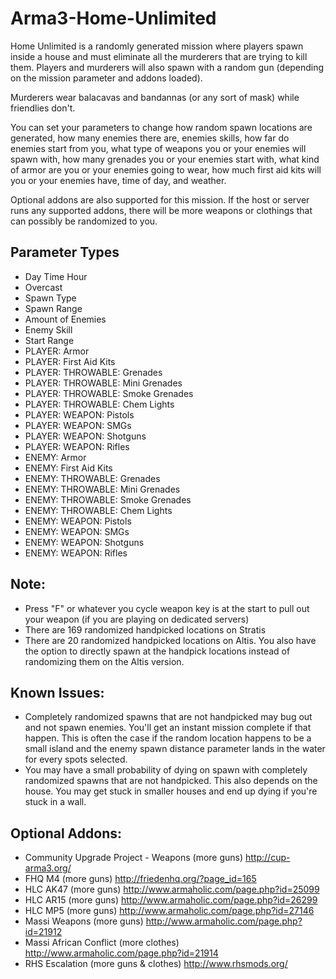 # Arma3-Home-Unlimited
Home Unlimited is a randomly generated mission where players spawn inside a house and must eliminate all the murderers that are trying to kill them. Players and murderers will also spawn with a random gun (depending on the mission parameter and addons loaded). 

Murderers wear balacavas and bandannas (or any sort of mask) while friendlies don't. 

You can set your parameters to change how random spawn locations are generated, how many enemies there are, enemies skills, how far do enemies start from you, what type of weapons you or your enemies will spawn with, how many grenades you or your enemies start with, what kind of armor are you or your enemies going to wear, how much first aid kits will you or your enemies have, time of day, and weather. 

Optional addons are also supported for this mission. If the host or server runs any supported addons, there will be more weapons or clothings that can possibly be randomized to you. 

Parameter Types
--------------
- Day Time Hour
- Overcast
- Spawn Type
- Spawn Range
- Amount of Enemies
- Enemy Skill
- Start Range
- PLAYER: Armor
- PLAYER: First Aid Kits
- PLAYER: THROWABLE: Grenades
- PLAYER: THROWABLE: Mini Grenades
- PLAYER: THROWABLE: Smoke Grenades
- PLAYER: THROWABLE: Chem Lights
- PLAYER: WEAPON: Pistols
- PLAYER: WEAPON: SMGs
- PLAYER: WEAPON: Shotguns
- PLAYER: WEAPON: Rifles
- ENEMY: Armor
- ENEMY: First Aid Kits
- ENEMY: THROWABLE: Grenades
- ENEMY: THROWABLE: Mini Grenades
- ENEMY: THROWABLE: Smoke Grenades
- ENEMY: THROWABLE: Chem Lights
- ENEMY: WEAPON: Pistols
- ENEMY: WEAPON: SMGs
- ENEMY: WEAPON: Shotguns
- ENEMY: WEAPON: Rifles

Note:
------
- Press "F" or whatever you cycle weapon key is at the start to pull out your weapon (if you are playing on dedicated servers) 
- There are 169 randomized handpicked locations on Stratis
- There are 20 randomized handpicked locations on Altis. You also have the option to directly spawn at the handpick locations instead of randomizing them on the Altis version.

Known Issues:
--------------
- Completely randomized spawns that are not handpicked may bug out and not spawn enemies. You'll get an instant mission complete if that happen. This is often the case if the random location happens to be a small island and the enemy spawn distance parameter lands in the water for every spots selected.
- You may have a small probability of dying on spawn with completely randomized spawns that are not handpicked. This also depends on the house. You may get stuck in smaller houses and end up dying if you're stuck in a wall.

Optional Addons: 
----------------
- Community Upgrade Project - Weapons (more guns) 
http://cup-arma3.org/ 
- FHQ M4 (more guns) 
http://friedenhq.org/?page_id=165 
- HLC AK47 (more guns) 
http://www.armaholic.com/page.php?id=25099 
- HLC AR15 (more guns) 
http://www.armaholic.com/page.php?id=26299 
- HLC MP5 (more guns) 
http://www.armaholic.com/page.php?id=27146 
- Massi Weapons (more guns) 
http://www.armaholic.com/page.php?id=21912 
- Massi African Conflict (more clothes) 
http://www.armaholic.com/page.php?id=21914 
- RHS Escalation (more guns & clothes) 
http://www.rhsmods.org/
